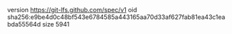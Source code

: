 version https://git-lfs.github.com/spec/v1
oid sha256:e9be4d0c48bf543e6784585a443165aa70d33af627fab81ea43c1eabda55564d
size 5941
